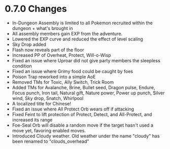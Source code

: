 # 0.7.0 Changes #

* In-Dungeon Assembly is limited to all Pokemon recruited within the dungeon + what's brought in
* All assembly members gain EXP from the adventure.
* Lowered the EXP curve and reduced the effect of level scaling
* Sky Drop added
* Flash now reveals part of the floor
* Increased PP of Overheat, Protect, Will-o-Wisp
* Fixed an issue where Uproar did not give party members the sleepless condition
* Fixed an issue where Grimy food could be caught by foes
* Poison Trap reworked into a simple AoE
* Removed TMs for Toxic, Ally Switch, Trick Room
* Added TMs for Avalanche, Brine, Bullet seed, Dragon pulse, Endure, Focus punch, Iron tail, Natural gift, Nature power, Power up punch, Silver wind, Sky drop, Snatch, Whirlpool
* A localized title for Chinese!
* Fixed an issue where All Protect Orb wears off if attacking
* Fixed Feint to lift protection of Protect, Detect, and All-Protect, and increased its range
* Foe-Seal Orb will disable a random move if the target hasn't used a move yet, favoring enabled moves.
* Introduced Cloudy weather.  Old weather under the name "cloudy" has been renamed to "clouds_overhead"